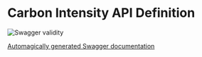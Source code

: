 # Carbon Intensity API Definition

![Swagger validity](https://img.shields.io/swagger/valid/2.0/https/raw.githubusercontent.com/carbon-intensity/api-definitions/master/carbon-intensity.yaml.svg)

[Automagically generated Swagger documentation](https://carbon-intensity.github.io/api-definitions/)
